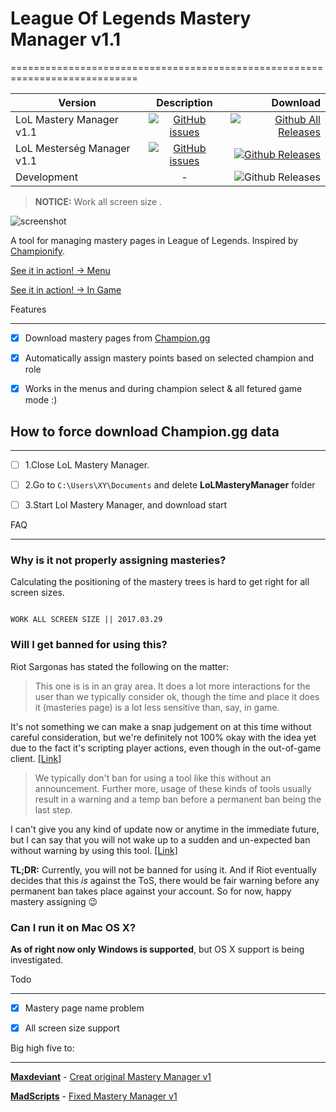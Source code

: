 # League Of Legends Mastery Manager v1.1

============================================================================


| Version        | Description           | Download |
| ------------- |:-------------:| -----:|
| LoL Mastery Manager v1.1      | [![GitHub issues](https://img.shields.io/github/issues/dewster/lol-mastery-manager-master-new-client.svg?style=flat-square)](https://github.com/dewster/lol-mastery-manager-master-new-client/issues) | [![Github All Releases](https://img.shields.io/badge/Download--feb62b.svg?style=flat-square)](https://github.com/dewster/lol-mastery-manager-new-client/releases/tag/eng) |
| LoL Mesterség Manager v1.1     | [![GitHub issues](https://img.shields.io/github/issues/dewster/lol-mastery-manager-master-new-client.svg?style=flat-square)](https://github.com/dewster/lol-mastery-manager-master-new-client/issues)      |  [![Github Releases](https://img.shields.io/badge/Download--feb62b.svg?style=flat-square)](https://github.com/dewster/lol-mastery-manager-new-client/releases/tag/hun) |
| Development     | - |  ![Github Releases](https://img.shields.io/badge/status-supported-9C27B0.svg?style=flat-square) |




> **NOTICE:** Work all screen size .

![screenshot ](http://dewster.hu/git/Screenshot1.png)


A tool for managing mastery pages in League of Legends. Inspired by [Championify](https://github.com/dustinblackman/Championify).


[See it in action! -> Menu](https://raw.githubusercontent.com/dewster/lol-mastery-manager-new-client/master/Present%20-%20Menu.gif)


[See it in action! -> In Game](https://raw.githubusercontent.com/dewster/lol-mastery-manager-new-client/master/Example%201%20-%20In%20Game.gif)









Features

--------

- [x] Download mastery pages from [Champion.gg](http://champion.gg/)

- [x] Automatically assign mastery points based on selected champion and role

- [x] Works in the menus and during champion select & all fetured game mode :)



## How to force download Champion.gg data

--------

- [ ] 1.Close LoL Mastery Manager.
- [ ] 2.Go to ```C:\Users\XY\Documents``` and delete **LoLMasteryManager** folder
- [ ] 3.Start Lol Mastery Manager, and download start


FAQ

---



### Why is it not properly assigning masteries?

Calculating the positioning of the mastery trees is hard to get right for all screen sizes.

```

WORK ALL SCREEN SIZE || 2017.03.29

```

### Will I get banned for using this?

Riot Sargonas has stated the following on the matter:



>This one is is in an gray area. It does a lot more interactions for the user than we typically consider ok, though the time and place it does it (masteries page) is a lot less sensitive than, say, in game.

It's not something we can make a snap judgement on at this time without careful consideration, but we're definitely not 100% okay with the idea yet due to the fact it's scripting player actions, even though in the out-of-game client. [[Link]](https://www.reddit.com/r/leagueoflegends/comments/3oeb8q/just_made_a_tool_for_automatically_creating/cvx7hm3)



>We typically don't ban for using a tool like this without an announcement. Further more, usage of these kinds of tools usually result in a warning and a temp ban before a permanent ban being the last step.

I can't give you any kind of update now or anytime in the immediate future, but I can say that you will not wake up to a sudden and un-expected ban without warning by using this tool. [[Link]](https://www.reddit.com/r/leagueoflegends/comments/3oeb8q/just_made_a_tool_for_automatically_creating/cw03o71)



**TL;DR:** Currently, you will not be banned for using it. And if Riot eventually decides that this *is* against the ToS, there would be fair warning before any permanent ban takes place against your account. So for now, happy mastery assigning :wink:



### Can I run it on Mac OS X?

**As of right now only Windows is supported**, but OS X support is being investigated.



Todo

---

- [x] Mastery page name problem

- [x] All screen size support







Big high five to:

---

 **[Maxdeviant](https://github.com/maxdeviant/)** - [Creat original Mastery Manager v1](https://github.com/maxdeviant/lol-mastery-manager)



**[MadScripts]( https://github.com/MadScripts)** - [Fixed Mastery Manager v1](https://github.com/MadScripts/lol-mastery-manager)
